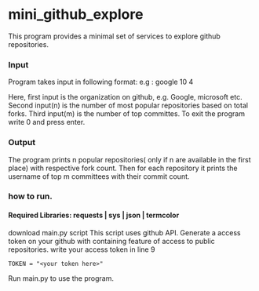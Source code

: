 # mini_github_explore

This program provides a minimal set of services to explore github repositories.


### Input
  Program takes input in following format:
     <organization> <n> <m>
     e.g : google 10 4

  Here, first input is the organization on github, e.g. Google, microsoft etc.
    Second input(n) is the number of most popular repositories based on total forks.
    Third input(m) is the number of top committes.
  To exit the program write 0 and press enter.
### Output
  The program prints n popular repositories( only if n are available in the first place) with respective fork count.
  Then for each repository it prints the username of top m committees with their commit count.
  
### how to run.

#### Required Libraries: requests | sys | json | termcolor

download main.py script
This script uses github API.
Generate a access token on your github with containing feature of access to public repositories.
write your access token in line 9
```
TOKEN = "<your token here>"

```

Run main.py to use the program.

